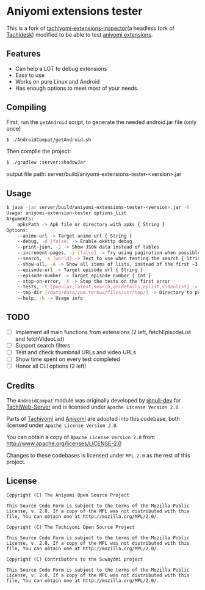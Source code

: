 # Aniyomi extensions tester

This is a fork of [tachiyomi-extensions-inspector](https://github.com/tachiyomiorg/tachiyomi-extensions-inspector)(a headless fork of [Tachidesk](https://github.com/Suwayomi/Tachidesk)) modified to be able to test [aniyomi extensions](https://github.com/jmir1/aniyomi-extensions/tree/repo/apk).

## Features
- Can help a LOT to debug extensions
- Easy to use
- Works on pure Linux and Android
- Has enough options to meet most of your needs.

## Compiling
First, run the `getAndroid` script, to generate the needed android.jar file (only once)
```bash
$ ./AndroidCompat/getAndroid.sh
```

Then compile the project:
```bash
$ ./gradlew :server:shadowJar
```
output file path: server/build/aniyomi-extensions-tester-\<version\>.jar

## Usage
```bash
$ java -jar server/build/aniyomi-extensions-tester-<version>.jar -h
Usage: aniyomi-extension-tester options_list
Arguments:
    apksPath -> Apk file or directory with apks { String }
Options:
    --anime-url -> Target anime url { String }
    --debug, -d [false] -> Enable okHttp debug
    --print-json, -J -> Show JSON data instead of tables
    --increment-pages, -i [false] -> Try using pagination when possible
    --search, -s [world] -> Text to use when testing the search { String }
    --show-all, -A -> Show all items of lists, instead of the first ~3
    --episode-url -> Target episode url { String }
    --episode-number -> Target episode number { Int }
    --stop-on-error, -X -> Stop the tests on the first error
    --tests, -t [popular,latest,search,anidetails,eplist,videolist] -> Tests to be made(in order), delimited by commas { String }
    --tmp-dir [/data/data/com.termux/files/usr/tmp/] -> Directory to put temporary data { String }
    --help, -h -> Usage info
```

## TODO
- [ ] Implement all main functions from extensions (2 left, fetchEpisodeList and fetchVideoList)
- [ ] Support search filters
- [ ] Test and check thumbnail URLs and video URLs
- [ ] Show time spent on every test completed
- [ ] Honor all CLI options (2 left)

## Credits

The `AndroidCompat` module was originally developed by [@null-dev](https://github.com/null-dev) for [TachiWeb-Server](https://github.com/Tachiweb/TachiWeb-server) and is licensed under `Apache License Version 2.0`.

Parts of [Tachiyomi](https://github.com/tachiyomiorg/tachiyomi) and [Aniyomi](https://github.com/jmir1/aniyomi) are adopted into this codebase, both licensed under `Apache License Version 2.0`.

You can obtain a copy of `Apache License Version 2.0` from  http://www.apache.org/licenses/LICENSE-2.0

Changes to these codebases is licensed under `MPL 2.0` as the rest of this project.

## License
```
Copyright (C) The Aniyomi Open Source Project

This Source Code Form is subject to the terms of the Mozilla Public
License, v. 2.0. If a copy of the MPL was not distributed with this
file, You can obtain one at http://mozilla.org/MPL/2.0/.
```

```
Copyright (C) The Tachiyomi Open Source Project

This Source Code Form is subject to the terms of the Mozilla Public
License, v. 2.0. If a copy of the MPL was not distributed with this
file, You can obtain one at http://mozilla.org/MPL/2.0/.
```

```
Copyright (C) Contributors to the Suwayomi project

This Source Code Form is subject to the terms of the Mozilla Public
License, v. 2.0. If a copy of the MPL was not distributed with this
file, You can obtain one at http://mozilla.org/MPL/2.0/.
```
